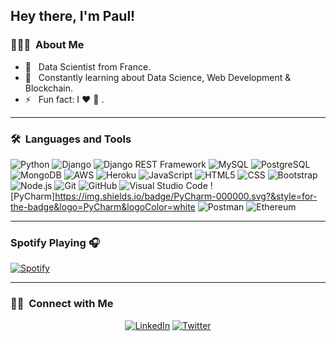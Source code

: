 ## Hey there, I'm Paul!

### 👨🏻‍💻 &nbsp;About Me

- 🤔 &nbsp; Data Scientist from France.
- 🌱 &nbsp; Constantly learning about Data Science, Web Development & Blockchain.
- ⚡️ &nbsp; Fun fact: I :hearts: :basketball: .

---

### 🛠 &nbsp;Languages and Tools

  ![Python](https://img.shields.io/badge/-Python-333333?style=flat&logo=python)
  ![Django](https://img.shields.io/badge/-Django-092E20?style=flat&logo=django)
  ![Django REST Framework](https://img.shields.io/badge/-Django%20REST%20Framework-092E20?style=flat&logo=django)
  ![MySQL](https://img.shields.io/badge/-MySQL-333333?style=flat&logo=mysql)
  ![PostgreSQL](https://img.shields.io/badge/-PostgreSQL-336791?style=flat&logo=PostgreSQL) 
  ![MongoDB](https://img.shields.io/badge/MongoDB-4EA94B?style=for-the-badge&logo=mongodb&logoColor=white)
  ![AWS](https://img.shields.io/badge/Amazon_AWS-232F3E?style=for-the-badge&logo=amazon-aws&logoColor=white)
  ![Heroku](https://img.shields.io/badge/-Heroku-430098?style=flat&logo=heroku)
  ![JavaScript](https://img.shields.io/badge/-JavaScript-333333?style=flat&logo=javascript)
  ![HTML5](https://img.shields.io/badge/-HTML5-333333?style=flat&logo=HTML5)
  ![CSS](https://img.shields.io/badge/-CSS-333333?style=flat&logo=CSS3&logoColor=1572B6)
  ![Bootstrap](https://img.shields.io/badge/-Bootstrap-333333?style=flat&logo=bootstrap&logoColor=563D7C)
  ![Node.js](https://img.shields.io/badge/Node.js-43853D?style=for-the-badge&logo=node.js&logoColor=white)
  ![Git](https://img.shields.io/badge/-Git-333333?style=flat&logo=git)
  ![GitHub](https://img.shields.io/badge/-GitHub-333333?style=flat&logo=github)
  ![Visual Studio Code](https://img.shields.io/badge/-Visual%20Studio%20Code-333333?style=flat&logo=visual-studio-code&logoColor=007ACC)
  ![PyCharm]https://img.shields.io/badge/PyCharm-000000.svg?&style=for-the-badge&logo=PyCharm&logoColor=white
  ![Postman](https://img.shields.io/badge/-Postman-000000?style=flat&logo=postman)
  ![Ethereum](https://img.shields.io/badge/Ethereum-3C3C3D?style=for-the-badge&logo=Ethereum&logoColor=white)


---


### Spotify Playing 🎧
[![Spotify](https://novatorem.visualbean.vercel.app/api/spotify)](https://open.spotify.com/user/1153825590)

---

### 🤝🏻 &nbsp;Connect with Me 

<p align="center">
<a href="https://www.linkedin.com/in/paul-rousset-ba6b7048/"><img alt="LinkedIn" src="https://img.shields.io/badge/linkedin-prousset-blue"></a>
<a href="mailto:paulrousset@hotmail.fr"><img alt="Twitter" src="https://img.shields.io/badge/outlook-prousset__ul-blue"></a>
</p>

